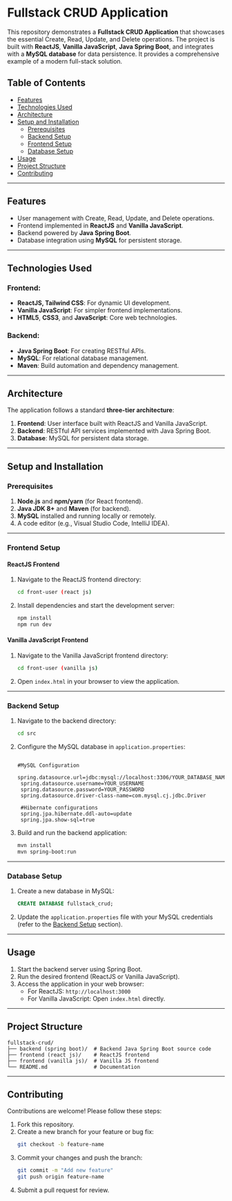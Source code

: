 # Fullstack CRUD Application

This repository demonstrates a **Fullstack CRUD Application** that showcases the essential Create, Read, Update, and Delete operations. The project is built with **ReactJS**, **Vanilla JavaScript**, **Java Spring Boot**, and integrates with a **MySQL database** for data persistence. It provides a comprehensive example of a modern full-stack solution.

## Table of Contents
- [Features](#features)
- [Technologies Used](#technologies-used)
- [Architecture](#architecture)
- [Setup and Installation](#setup-and-installation)
  - [Prerequisites](#prerequisites)
  - [Backend Setup](#backend-setup)
  - [Frontend Setup](#frontend-setup)
  - [Database Setup](#database-setup)
- [Usage](#usage)
- [Project Structure](#project-structure)
- [Contributing](#contributing)

---

## Features
- User management with Create, Read, Update, and Delete operations.
- Frontend implemented in **ReactJS** and **Vanilla JavaScript**.
- Backend powered by **Java Spring Boot**.
- Database integration using **MySQL** for persistent storage.

---

## Technologies Used

### Frontend:
- **ReactJS, Tailwind CSS**: For dynamic UI development.
- **Vanilla JavaScript**: For simpler frontend implementations.
- **HTML5**, **CSS3**, and **JavaScript**: Core web technologies.

### Backend:
- **Java Spring Boot**: For creating RESTful APIs.
- **MySQL**: For relational database management.
- **Maven**: Build automation and dependency management.

---

## Architecture
The application follows a standard **three-tier architecture**:
1. **Frontend**: User interface built with ReactJS and Vanilla JavaScript.
2. **Backend**: RESTful API services implemented with Java Spring Boot.
3. **Database**: MySQL for persistent data storage.

---

## Setup and Installation

### Prerequisites
1. **Node.js** and **npm/yarn** (for React frontend).
2. **Java JDK 8+** and **Maven** (for backend).
3. **MySQL** installed and running locally or remotely.
4. A code editor (e.g., Visual Studio Code, IntelliJ IDEA).

---

### Frontend Setup

#### ReactJS Frontend
1. Navigate to the ReactJS frontend directory:
   ```bash
   cd front-user (react js)
   ```
   
2. Install dependencies and start the development server:
   ```bash
   npm install
   npm run dev
   ```

#### Vanilla JavaScript Frontend
1. Navigate to the Vanilla JavaScript frontend directory:
   ```bash
   cd front-user (vanilla js)
   ```
2. Open `index.html` in your browser to view the application.

---

### Backend Setup
1. Navigate to the backend directory:
   ```bash
   cd src
   ```
2. Configure the MySQL database in `application.properties`:
   ```properties

   #MySQL Configuration
    spring.datasource.url=jdbc:mysql://localhost:3306/YOUR_DATABASE_NAME
    spring.datasource.username=YOUR_USERNAME
    spring.datasource.password=YOUR_PASSWORD
    spring.datasource.driver-class-name=com.mysql.cj.jdbc.Driver

    #Hibernate configurations
    spring.jpa.hibernate.ddl-auto=update
    spring.jpa.show-sql=true
   ```
3. Build and run the backend application:
   ```bash
   mvn install
   mvn spring-boot:run
   ```

---

### Database Setup
1. Create a new database in MySQL:
   ```sql
   CREATE DATABASE fullstack_crud;
   ```
2. Update the `application.properties` file with your MySQL credentials (refer to the [Backend Setup](#backend-setup) section).

---

## Usage
1. Start the backend server using Spring Boot.
2. Run the desired frontend (ReactJS or Vanilla JavaScript).
3. Access the application in your web browser:
   - For ReactJS: `http://localhost:3000`
   - For Vanilla JavaScript: Open `index.html` directly.

---

## Project Structure
```plaintext
fullstack-crud/
├── backend (spring boot)/  # Backend Java Spring Boot source code
├── frontend (react js)/    # ReactJS frontend
├── frontend (vanilla js)/  # Vanilla JS frontend
└── README.md               # Documentation
```

---

## Contributing
Contributions are welcome! Please follow these steps:
1. Fork this repository.
2. Create a new branch for your feature or bug fix:
   ```bash
   git checkout -b feature-name
   ```
3. Commit your changes and push the branch:
   ```bash
   git commit -m "Add new feature"
   git push origin feature-name
   ```
4. Submit a pull request for review.

